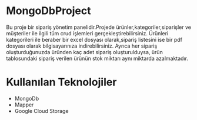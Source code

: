 # MongoDbProject
Bu proje bir sipariş yönetim panelidir.Projede ürünler,kategoriler,siparişler ve müşteriler ile ilgili tüm crud işlemleri gerçekleştirebilirsiniz.
Ürünleri kategorileri ile beraber bir excel dosyası olarak,sipariş listesini ise bir pdf dosyası olarak bilgisayarınıza indirebilirsiniz.
Ayrıca her sipariş oluşturduğunuzda üründen kaç adet sipariş oluşturulduysa, ürün tablosundaki sipariş verilen ürünün stok miktarı aynı miktarda azalmaktadır.
# Kullanılan Teknolojiler
<ul>
 <li>MongoDb</li>
 <li>Mapper</li>
 <li>Google Cloud Storage</li>
</ul>
